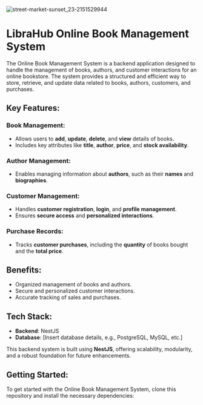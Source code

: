 
![street-market-sunset_23-2151529944](https://github.com/user-attachments/assets/fdbbc584-e3be-4612-a1b4-91565fdfc737)

# LibraHub Online Book Management System

The Online Book Management System is a backend application designed to handle the management of books, authors, and customer interactions for an online bookstore. The system provides a structured and efficient way to store, retrieve, and update data related to books, authors, customers, and purchases.

## Key Features:

### Book Management:
- Allows users to **add**, **update**, **delete**, and **view** details of books.
- Includes key attributes like **title**, **author**, **price**, and **stock availability**.

### Author Management:
- Enables managing information about **authors**, such as their **names** and **biographies**.

### Customer Management:
- Handles **customer registration**, **login**, and **profile management**.
- Ensures **secure access** and **personalized interactions**.

### Purchase Records:
- Tracks **customer purchases**, including the **quantity** of books bought and the **total price**.

## Benefits:
- Organized management of books and authors.
- Secure and personalized customer interactions.
- Accurate tracking of sales and purchases.

## Tech Stack:
- **Backend**: NestJS
- **Database**: [Insert database details, e.g., PostgreSQL, MySQL, etc.]

This backend system is built using **NestJS**, offering scalability, modularity, and a robust foundation for future enhancements.

## Getting Started:
To get started with the Online Book Management System, clone this repository and install the necessary dependencies:
